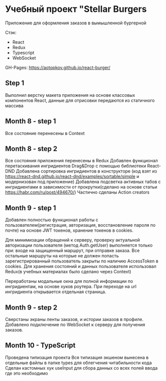 # Учебный проект "Stellar Burgers

Приложение для оформления заказов в вымышленной бургерной

Стэк:
- React
- Redux
- Typescript
- WebSocket

GH-Pages: https://aotopkov.github.io/react-burger/


## Step 1

Выполнил верстку макета приложения на основе классовых компонентов React, данные для отрисовки передаются из статичного массива




## Month  8  - step 1 

Все состояние перенесены в Context

## Month  8 - step 2

Все состояния приложения перенесены в Redux
Добавлен функционал перетаскивания ингридиентов Drag&Drop с помощью библиотеки React-DND
Добавлена сортировка ингридиентов в конструкторе (код взят из https://react-dnd.github.io/react-dnd/examples/sortable/simple и модернизован под приложение)
Добавлена подсветка активных табов с ингридиентами в зависимости от прокрутки(сделано на основе статьи https://habr.com/ru/post/494670/)
Частично сделаны Action creators


## Month 9 - step 1

Добавлен полностью функционал работы с пользователем(регистрация, авторизация, восстановление пароля по почте) на основе JWT токенов, хранение токенов в cookies.

Для минимизации обращений к серверу, проверку актуальной авторизации пользователя (метод Auth.getUser) выполняется только при: входе на защищенный маршрут, при отправке заказа. Все остальные маршруты на которые не должен попасть зарегистрированный пользователь закрыты по наличию AccessToken в cookies. Для хранения состояний и данных пользователя использовал Redux(в учебных материалах было сделано через Context)

Переработаны модальные окна для полной информации по ингридиентам, на основе хуков роутера. При переходе на url ингридиента открывается отдельная страница. 


## Month 9 - step 2

Сверстаны экраны ленты заказов, и истории заказов в профиле.
Добавлено подключение по WebSocket к серверу для получения заказов. 

## Month 10 - TypeScript 

Проведена типизация проекта
Вся типизация экшеном вынесена в отдельные файлы в папке types для облегчения читабильности кода
Сделан кастомных хук useInput для сбора данных со всех полей ввода где это необходимо


